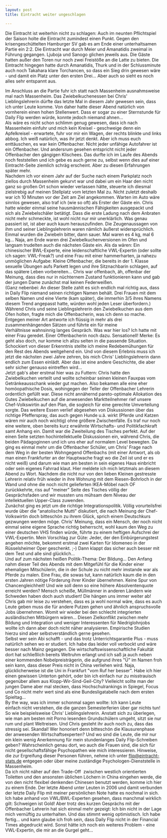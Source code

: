 ```yaml
---
layout: post
title: Eintracht weiter ungeschlagen

---
```


Die Eintracht ist weiterhin nicht zu schlagen: Auch im neunten Pflichtspiel der Saison holte die Eintracht zumindest einen Punkt. Gegen den krisengeschüttelten Hamburger SV gab es am Ende einer unterhaltsamen Partie ein 2:2. Die Eintracht war durch Meier und Amanatidis zweimal in Führung gegangen. Ljuboja und Sanogo glichen jeweils aus. Die Gäste hatten außer den Toren nur noch zwei Freistöße an die Latte zu bieten. Die Eintracht hingegen hatte durch Amanatidis, Thurk und in der Schlussminute auch noch Takahara klare Torchancen, so dass ein Sieg drin gewesen wäre - und damit ein Platz unter den ersten Drei... Aber auch so sieht es noch alles sehr entspannt aus. 

Im Anschluss an die Partie fuhr ich statt nach Massenheim ausnahmsweise mal nach Massenheim. Das Zwiebelkuchenessen bei Chris' Lieblingslehrerin dürfte das letzte Mal in diesem Jahr gewesen sein, dass ich unter Leute komme. Von daher hatte dieser Abend natürlich von vornherein einen hohen Stellenwert. Dass er sogar zu einer Sternstunde für Daily Flip werden würde, konnte jedoch niemand ahnen...  
Als wäre es nicht schon schlimm genug gewesen, dass ich nach Massenheim einfuhr und mich kein Kreisel - geschweige denn ein Apfelkreisel - erwartete, fuhr vor mir ein Wagen, der rechts blinkte und links abbog. Ich weiß natürlich, was ihr jetzt denkt. Aber ich muss euch enttäuschen, es war kein Offenbacher. Nicht jeder unfähige Autofahrer ist ein Offenbacher. Und andersrum gesehen entspricht nicht jeder Offenbacher den gängigen Klischees. Das durfte ich im Laufe des Abends noch feststellen und ich gebe es auch gerne zu, selbst wenn dies auf einer Eintracht-Seite ziemlich schräg erscheint. Aber zu diesen Erfahrungen später mehr.  
Nachdem ich vor einem Jahr auf der Suche nach einem Parkplatz noch ziellos durch Massenheim gekurvt war und dabei um ein Haar den nicht ganz so großen Ort schon wieder verlassen hätte, steuerte ich diesmal zielstrebig auf meinen Stellplatz vom letzten Mal zu. Nicht zuletzt deshalb war ich 10 Minuten vor der Zeit am Ziel angekommen. Warten im Auto wäre sinnlos gewesen, also traf ich (wie so oft) als Erster der Gäste ein. Chris hatte wieder einmal seine hausmännischen Fähigkeiten ausgepackt und sich als Zwiebelschäler betätigt. Dass die erste Ladung nach dem Anbraten nicht mehr schmeckte, ist wohl nicht nur mir unerklärlich. Was genau passiert ist, ist aber auch kaum herauszufinden. Die Zeugenaussagen von ihm und seiner Lieblingslehrerin waren nämlich äußerst widersprüchlich. Einmal wurden die Zwiebeln bitter, dann sauer. Mal waren es 4 kg, mal 6 kg... Naja, am Ende waren drei Zwiebelkuchenversionen im Ofen und langsam trudelten auch die nächsten Gäste ein. Als da wären: Ein chinesischer BWL-Experte, eine leidenschaftliche VWL-Expertin (oder sollte ich sagen: VWL-Freak?) und eine Frau mit einer hammerharten, ja nahezu unmöglichen Aufgabe: Kleine Offenbacher, die bereits in der 1. Klasse sexuelle Übungen aufs Parkett legen und ihre Sitznachbarin schlagen, auf das spätere Leben vorbereiten... Chris war offenbach, äh, offenbar der Meinung, dass dies nur in nüchternem Zustand funktionieren kann und gab der jungen Dame zunächst mal keinen Federweißen.  
(Ganz nebenbei: An dieser Stelle zahlt es sich endlich mal richtig aus, dass in Daily Flip niemand seinen richtigen Namen behält. Drei Frauen mit dem selben Namen und eine Vierte (kam später), die immerhin 3/5 ihres Namens diesem Trend angepasst hatte, würden wohl jeden Leser überfordern.)  
Während Chris und seine Lieblingslehrerin den Zwiebelkuchen aus dem Ofen holten, fragte mich die Offenbacherin, was ich denn so mache. Entgegen meiner Art antworte ich flüssig in mehr als drei zusammenhängenden Sätzen und führte ein für meine Verhältnisse wahnsinnig langes Gespräch. Was war hier los? Ich hatte mit einer Frau geredet. Einer Offenbacherin noch dazu. Sensationell! Merke: Es geht also doch, nur komme ich allzu selten in die passende Situation. Schockiert von dieser Erkenntnis stellte ich meine Redebemühungen für den Rest des Abends weitgehend ein. Und von diesem Erlebnis muss ich jetzt die nächsten zwei Jahre zehren, bis mich Chris' Lieblingslehrerin dann endlich zum Essen einlädt. Aber das ist eine andere Geschichte, die aber sehr sicher genauso eintreffen wird...  
Jetzt gab's aber erstmal hier was zu Futtern: Chris hatte den Zwiebelkuchen verteilt und wollte scheinbar seinen kleinen Fauxpas vom Getränkeausschank wieder gut machen. Also bekamen alle eine eher homöopathische Dosis, wohingegen der Teller der Offenbacher Lehrerin ordentlich gefüllt war. Diese nicht annähernd pareto-optimale Allokation des Gutes Zwiebelkuchen auf die anwesenden Marktteilnehmer rief unsere Chef-Volkswirtin auf den Plan, die sogleich für eine gerechte Umverteilung sorgte. Das weitere Essen verlief abgesehen von Diskussionen über das richtige Pfefferspray, das auch gegen Hunde u.ä. wirkt (Pferde und Katzen wären mir auch noch wichtig) ohne größere Zwischenfälle. Es traf nur noch eine weitere, oben bereits kurz erwähnte Wirtschafts- und Politikfachkraft samt Anhang ein. Damit war die Zweiteilung des Tisches perfekt. Auf der einen Seite setzten hochintellektuelle Diskussionen ein, während Chris, die beiden Pädagoginnen und ich uns eher auf normalem Level bewegten. Da ging es einmal mehr um die Offenbacher Schüler, um Chris' Frage nach dem Weg in der besten Wohngegend Offenbachs (mit einer Antwort, als ob man einen Frankfurter an der Hauptwache fragt wo die Zeil ist und er es nicht weiß) und darum wie man am besten in sein eigenes Haus einbricht oder sein eigenes Fahrrad klaut. Hier meldete ich mich letztmals an diesem Abend zu Wort. Nachdem die nicht nur von den lieben Kleinen gestresste Lehrerin relativ früh wieder in ihre Wohnung mit dem Riesen-Bohrloch in der Wand und ohne die noch nicht gelieferten IKEA-Möbel nach OF zurückkehrte, riss auf "meiner" Seite des Tisches völlig der Gesprächsfaden und wir mussten uns mühsam dem Niveau der intellektuellen Upper-Class zuwenden.  
Zunächst ging es jetzt um die richtige Integrationspolitik. Völlig vorurteilsfrei wurde über die "anatolische Mutti" diskutiert, die nach Meinung der Chef-Volkswirtin doch bitteschön zu ihrem Glück, sprich einem Deutschkurs gezwungen werden möge. Chris' Meinung, dass ein Mensch, der noch nicht einmal seine eigene Sprache richtig beherrscht, wohl kaum den Weg zu einer deutschen VHS finden würde, führte zu einem heftigen Aufschrei der VWL-Expertin. Mein Vorschlag zur Güte: Jeder, der den Einbürgerungstest angehen möchte, bekommt erstmal zwei Karten für Idomeneo in der Rüsselsheimer Oper geschenkt. ;-) Dann klappt das sicher auch besser mit dem Test und alle sind glücklich...  
Und auf zum nächsten heißen Politik-Thema: Der Bildung... Den Anfang nahm dieser Teil des Abends mit dem Mitgefühl für die Kinder einer ehemaligen Mitschülerin, die in der Schule zu nicht mehr imstande war als Pferde zu malen. Eine Frau, die sowas tut, kann natürlich kaum die in den ersten Jahren nötige Förderung ihrer Kinder übernehmen. Keine Spur von Chancengleichheit! Und wie soll denn so eine höhere Absolventenquote erreicht werden? Mensch scheiße, Müllmänner in anderen Ländern wie Schweden haben doch auch studiert! Die hängen uns immer weiter ab! Chris gab mir leise zu verstehen, dass es ja wohl normal wäre, dass es auch Leute geben muss die für andere Putzen gehen und ähnlich anspruchsvolle Jobs übernehmen. Womit wir wieder bei den schlecht integrierten ausländischen Mitbürgern wären... Diesen Zielkonflikt zwischen mehr Bildung und Integration und weniger Interessenten für Niedriglohnjobs wollte ich dann aber doch nicht näher analysieren. Empirische Studien hierzu sind aber selbstverständlich gerne gesehen.  
Selbst wer sein Abi schafft - und das trotz Unterrichtsgarantie Plus - muss natürlich sehen wo er studiert. Ich habe das leider voll verbockt und wäre besser nach Mainz gegangen. Die wirtschaftswissenschaftliche Fakultät dort hat schließlich bereits Weltruhm erlangt und ich saß ja auch neben einer kommenden Nobelpreisträgerin, die aufgrund ihres "Ü" im Namen froh sein kann, dass dieser Preis nicht in China verliehen wird. Naja, glücklicherweise ist die Uni in Frankfurt "vom Ruf her besser". Habe ich hier einen gewissen Unterton gehört, oder bin ich einfach nur zu misstrauisch gegenüber allem aus Klopp-Wir-Sind-Geil-City? Vielleicht sollte man der jungen Dame aber mal stecken, dass Hochschulrankings in Spiegel, Focus und Co nicht mehr wert sind als eine Bundesligatabelle nach dem ersten Spieltag...  
By the way, was ich immer schonmal sagen wollte: Ich kann Leute einfach nicht verstehen, die die ganzen Semesterferien über gar nichts tun! So wie beispielsweise Chris' Lieblingslehrerin. Anstatt sich zu überlegen, wie man am besten mit Porno lesenden Grundschülern umgeht, sitzt sie nur rum und plant Weltreisen. Und Chris gesteht ihr auch noch zu, dass das stressig sei. Skandal! Wer honoriert denn bitteschön die Klausurenphase der anwesenden Wirtschaftsexperten? Und wo sind die Leute, die mir nur ein klein wenig Anerkennung für mein stundenlanges Daily Flip-Schreiben geben? Wahrscheinlich genau dort, wo auch die Frauen sind, die sich für nicht gesellschaftsfähige Psychopathen wie mich interessieren. Hinweise, die zur Ergreifung dieser Personen führen, nehme ich unter [flip@eintracht-stats.de](mailto:flip@eintracht-stats.de) entgegen oder über meine zuständige Psychologen-Dienststelle in Massenheim.  
Da ich nicht näher auf den Trade-Off  zwischen westlich orientierten Toiletten und den ansonsten üblichen Löchern in China eingehen werde, die von den nicht flexibel denkenden Chinesen benutzt werden, komme ich hier zu einem Ende. Der letzte Abend unter Leuten in 2006 und damit verbunden der letzte Daily Flip mit meiner persönlichen Note hatte es nochmal in sich. Ich habe anhand von VWL/BWL-Experten gesehen, dass manchmal wirklich gilt: Schweigen ist Gold! Aber trotz des kurzen Gesprächs mit der Offenbacher Lehrerin hat sich einmal mehr gezeigt: Ich bin nicht in der Lage mich vernüftig zu unterhalten. Und das stimmt wenig optimistisch. Ich habe fertig... und kann glaube ich froh sein, dass Daily Flip nicht in der Financial Times abgedruckt wird. Sonst hätte ich noch ein weiteres Problem - eine VWL-Expertin, die mir an die Gurgel geht...

